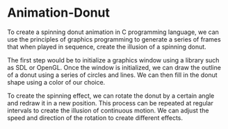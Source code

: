 # Animation-Donut
To create a spinning donut animation in C programming language, we can use the principles of graphics programming to generate a series of frames that when played in sequence, create the illusion of a spinning donut.

The first step would be to initialize a graphics window using a library such as SDL or OpenGL. Once the window is initialized, we can draw the outline of a donut using a series of circles and lines. We can then fill in the donut shape using a color of our choice.

To create the spinning effect, we can rotate the donut by a certain angle and redraw it in a new position. This process can be repeated at regular intervals to create the illusion of continuous motion. We can adjust the speed and direction of the rotation to create different effects.
